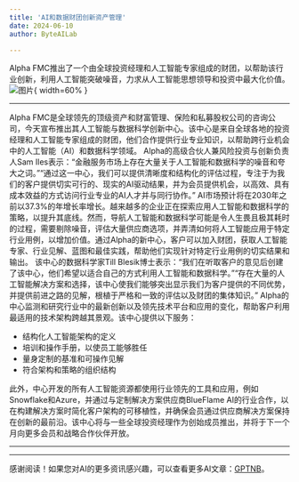 ```yaml
---
title: 'AI和数据财团创新资产管理'
date: 2024-06-10
author: ByteAILab

---
```


Alpha FMC推出了一个由全球投资经理和人工智能专家组成的财团，以帮助该行业创新，利用人工智能突破噪音，力求从人工智能思想领导和投资中最大化价值。![图片](https://ai-techpark.com/wp-content/uploads/2024/06/AI-Data-960x540.jpg){ width=60% }

---

Alpha FMC是全球领先的顶级资产和财富管理、保险和私募股权公司的咨询公司，今天宣布推出其人工智能与数据科学创新中心。该中心是来自全球各地的投资经理和人工智能专家组成的财团，他们合作提供行业专业知识，以帮助跨行业机会中的人工智能（AI）和数据科学领域。
Alpha的高级合伙人兼风险投资与创新负责人Sam Iles表示：“金融服务市场上存在大量关于人工智能和数据科学的噪音和夸大之词。”“通过这一中心，我们可以提供清晰度和结构化的评估过程，专注于为我们的客户提供切实可行的、现实的AI驱动结果，并为会员提供机会，以高效、具有成本效益的方式访问行业专业的AI人才并与同行协作。”
AI市场预计将在2030年之前以37.3%的年增长率增长。越来越多的企业正在探索应用人工智能和数据科学的策略，以提升其底线。然而，导航人工智能和数据科学可能是令人生畏且极其耗时的过程，需要剔除噪音，评估大量供应商选项，并弄清如何将人工智能应用于特定行业用例，以增加价值。通过Alpha的新中心，客户可以加入财团，获取人工智能专家、行业见解、蓝图和最佳实践，帮助他们实现针对特定行业用例的切实结果和输出。
该中心的数据科学家Till Blesik博士表示：“我们在听取客户的意见后创建了该中心，他们希望以适合自己的方式利用人工智能和数据科学。”“存在大量的人工智能解决方案和选择，该中心使我们能够突出显示我们为客户提供的不同优势，并提供前进之路的见解，根植于严格和一致的评估以及财团的集体知识。”
Alpha的中心监测和研究行业中的最新创新以及领先技术平台和应用的变化，帮助客户利用最适用的技术架构跨越其景观。该中心提供以下服务：
- 结构化人工智能架构的定义
- 培训和操作手册，以使员工能够胜任
- 量身定制的基准和可操作见解
- 符合架构和策略的组织结构

此外，中心开发的所有人工智能资源都使用行业领先的工具和应用，例如Snowflake和Azure，并通过与定制解决方案供应商BlueFlame AI的行业合作，以在构建解决方案时简化客户架构的可移植性，并确保会员通过供应商解决方案保持在创新的最前沿。该中心将与一些全球投资经理作为创始成员推出，并将于下一个月向更多会员和战略合作伙伴开放。


---
---
感谢阅读！如果您对AI的更多资讯感兴趣，可以查看更多AI文章：[GPTNB](https://gptnb.com)。